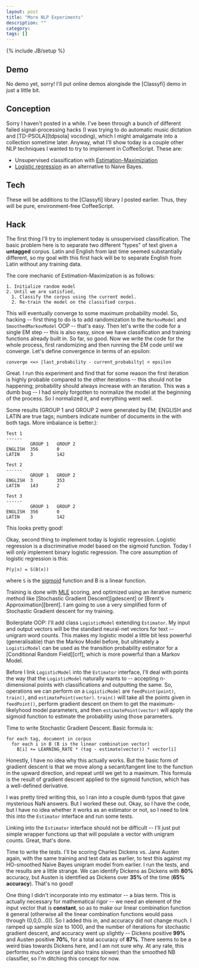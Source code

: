 ```yaml
---
layout: post
title: "More NLP Experiments"
description: ""
category: 
tags: []
---
```

{% include JB/setup %}

## Demo
No demo yet, sorry! I'll put online demos alongisde the [Classyfi] demo in just a little bit.

## Conception
Sorry I haven't posted in a while. I've been through a bunch of different failed signal-processing hacks (I was trying to do automatic music dictation and [TD-PSOLA][tdpsola] vocoding), which I might amalgamate into a collection sometime later. Anyway, what I'll show today is a couple other NLP techniques I wanted to try to implement in CoffeeScript. These are:
  - Unsupervised classification with [Estimation-Maximiziation][EM]
  - [Logistic regression][lregression] as an alternative to Naive Bayes.
<!--more-->

## Tech
These will be additions to the [Classyfi] library I posted earlier. Thus, they will be pure, environment-free CoffeeScript.

## Hack
The first thing I'll try to implement today is unsupervised classification. The basic problem here is to separate two different "types" of text given a **untagged** corpus. Latin and English from last time seemed substantially different, so my goal with this first hack will be to separate English from Latin without any training data.

The core mechanic of Estimation-Maximization is as follows:
```
1. Initialize random model
2. Until we are satisfied,
  1. Classify the corpus using the current model.
  2. Re-train the model on the classified corpus.
```
This will eventually converge to some maximum probability model. So, hacking -- first thing to do is to add randomization to the `MarkovModel` and `SmoothedMarkovModel` OOP -- that's easy. Then let's write the code for a single EM step -- this is also easy, since we have classification and training functions already built in. So far, so good. Now we write the code for the whole process, first randomizing and then running the EM code until we converge. Let's define convergence in terms of an epsilon:
```
converge <=> |last_probability - current_probabilty| < epsilon
```
Great. I run this experiment and find that for some reason the first iteration is highly probable compared to the other iterations -- this should not be happening; probability should always increase with an iteration. This was a dumb bug -- I had simply forgotten to normalize the model at the beginning of the process. So I normalized it, and everything went well.

Some results (GROUP 1 and GROUP 2 were generated by EM; ENGLISH and LATIN are true tags; numbers indicate number of documents in the with both tags. More imbalance is better.):
```
Test 1
------
         GROUP 1   GROUP 2
ENGLISH  356       0
LATIN    3         142

Test 2
------
         GROUP 1   GROUP 2
ENGLISH  3         353
LATIN    143       2

Test 3
------
         GROUP 1   GROUP 2
ENGLISH  356       0
LATIN    3         142
```

This looks pretty good!

Okay, second thing to implement today is logistic regression. Logistic regression is a discriminative model based on the sigmoid function. Today I will only implement binary logistic regression. The core assumption of logistic regression is this:
```
P(y|x) = S(B(x))
```
where `S` is the [sigmoid] function and B is a linear function.

Training is done with [MLE][MLE] scoring, and optimized using an iterative numeric method like [Stochastic Gradient Descent][gdescent] or [Brent's Approximation][brent]. I am going to use a very simplified form of Stochastic Gradient descent for my training.

Boilerplate OOP: I'll add class `LogisticModel` extending `Estimator`. My input and output vectors will be the standard neural-net vectors for text -- unigram word counts. This makes my logistic model a little bit less powerful (generalisable) than the Markov Model before, but ultimately a `LogisticModel` can be used as the transition probability estimator for a [Conditional Random Field][crf], which is more powerful than a Markov Model.

Before I link `LogisticModel` into the `Estimator` interface, I'll deal with points the way that the `LogisticModel` naturally wants to -- accepting n-dimensional points with classifications and outputting the same. So, operations we can perform on a  `LogisticModel` are `feedPoint(point)`, `train()`, and `estimatePoint(vector)`. `train()` will take all the points given in `feedPoint()`, perform gradient descent on them to get the maximum-likelyhood model parameters, and then `estimatePoint(vector)` will apply the sigmoid function to estimate the probability using those parameters.

Time to write Stochastic Gradient Descent. Basic formula is:
```
for each tag, document in corpus
  for each i in B (B is the linear combination vector)
    B[i] += LEARNING_RATE * (tag - estimate(vector)) * vector[i]
```
Honestly, I have no idea why this actually works. But the basic form of gradient descent is that we move along a secant/tangent line to the function in the upward direction, and repeat until we get to a maximum. This formula is the result of gradient descent applied to the sigmoid function, which has a well-defined derivative.

I was pretty tired writing this, so I ran into a couple dumb typos that gave mysterious NaN answers. But I worked these out. Okay, so I have the code, but I have no idea whether it works as an estimator or not, so I need to link this into the `Estimator` interface and run some tests.

Linking into the `Estimator` interface should not be difficult -- I'll just put simple wrapper functions up that will populate a vector with unigram counts. Great, that's done.

Time to write the tests. I'll be scoring Charles Dickens vs. Jane Austen again, with the same training and test data as earlier, to test this against my HO-smoothed Naive Bayes unigram model from earlier. I run the tests, and the results are a little strange. We can identify Dickens as Dickens with **80%** accuracy, but Austen is identified as Dickens over **35%** of the time (**65% accuracy**). That's no good!

One thing I didn't incorporate into my estimator -- a bias term. This is actually necessary for mathematical rigor -- we need an element of the input vector that is **constant**, so as to make our linear combination function `B` general (otherwise all the linear combination functions would pass through (0,0,0...0)). So I added this in, and accuracy did not change much. I ramped up sample size to 1000, and the number of iterations for stochastic gradient descent, and accuracy went up slightly -- Dickens positive **99%** and Austen positive **70%**, for a total accuracy of **87%**. There seems to be a weird bias towards Dickens here, and I am not sure why. At any rate, this performs much worse (and also trains slower) than the smoothed NB classifier, so I'm ditching this concept for now.

[Classify]: http://dabbler0.github.io/hack-per-day/2014/04/23/classyfi/
[EM]: http://en.wikipedia.org/wiki/Expectation%E2%80%93maximization_algorithm
[lregression]: http://en.wikipedia.org/wiki/Logistic_regression
[sigmoid]: http://en.wikipedia.org/wiki/Sigmoid_function
[MLE]: http://en.wikipedia.org/wiki/Maximum_likelihood
